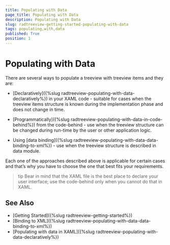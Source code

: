 ```yaml
---
title: Populating with Data
page_title: Populating with Data
description: Populating with Data
slug: radtreeview-getting-started-populating-with-data
tags: populating,with,data
published: True
position: 1
---
```


# Populating with Data

There are several ways to populate a treeview with treeview items and they are:

* [Declaratively]({%slug radtreeview-populating-with-data-declaratively%}) in your XAML code - suitable for cases when the treeview items structure is known during the implementation phase and does not change in time.

* [Programmatically]({%slug radtreeview-populating-with-data-in-code-behind%}) from the code-behind - use when the treeview structure can be changed during run-time by the user or other application logic.

* Using [data binding]({%slug radtreeview-populating-with-data-data-binding-to-xml%}) - use when the treeview structure is described in data module.

Each one of the approaches described above is applicable for certain cases and that’s why you have to choose the one that best fits your requirements.

>tip Bear in mind that the XAML file is the best place to declare your user interface; use the code-behind only when you cannot do that in XAML.

## See Also

 * [Getting Started]({%slug radtreeview-getting-started%})
 * [Binding to XML]({%slug radtreeview-populating-with-data-data-binding-to-xml%})
 * [Populating with data in XAML]({%slug radtreeview-populating-with-data-declaratively%})
